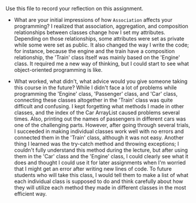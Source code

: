 Use this file to record your reflection on this assignment.

- What are your initial impressions of how `Association` affects your programming?
I realized that association, aggregation, and composition relationships between classes change how I set my attributes. Depending on those relationships, some attributes were set as private while some were set as public. It also changed the way I write the code; for instance, because the engine and the train have a composition relationship, the 'Train' class itself was mainly based on the 'Engine' class. It required me a new way of thinking, but I could start to see what object-oriented programming is like.

- What worked, what didn't, what advice would you give someone taking this course in the future?
While I didn't face a lot of problems while programming the 'Engine' class, 'Passenger' class, and 'Car' class, connecting these classes altogether in the 'Train' class was quite difficult and confusing. I kept forgetting what methods I made in other classes, and the index of the Car ArrayList caused problems several times. Also, printing out the names of passengers in different cars was one of the challenging parts. However, after going through several trials, I succeeded in making individual classes work well with no errors and connected them in the 'Train' class, although it was not easy. Another thing I learned was the try-catch method and throwing exceptions; I couldn't fully understand this method during the lecture, but after using them in the 'Car' class and the 'Engine' class, I could clearly see what it does and thought I could use it for later assignments when I'm worried that I might get an error after writing new lines of code. To future students who will take this class, I would tell them to make a list of what each individual class is supposed to do and think carefully about how they will utilize each method they made in different classes in the most efficient way.

